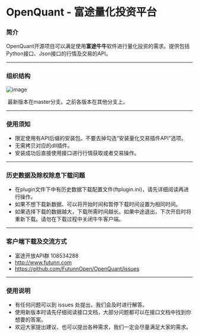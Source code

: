 # OpenQuant - 富途量化投资平台

### 简介

​	OpenQuant开源项目可以满足使用**富途牛牛**软件进行量化投资的需求。提供包括Python接口、Json接口的行情及交易的API。



---



### 组织结构

![image](https://github.com/FutunnOpen/OpenQuant/raw/master/Structure.png)

​	最新版本在master分支。之前各版本在其他分支上。

---

### 使用须知

- 限定使用有API后缀的安装包。不要去掉勾选“安装量化交易插件API”选项。
- 无需拷贝对应的dll插件。
- 安装成功后直接使用接口进行行情获取或者交易操作。

---

### 历史数据及除权除息下载问题

- 在plugin文件下中有历史数据下载配置文件(ftplugin.ini)，请先详细阅读再进行操作。
- 如果不想下载新数据、可以将开始时间和暂停下载时间设置为相同时间。
- 如果选择下载的数据越大，下载所需时间越长。如果中途退出，下次开启时将重新下载。请勿在下载过程中关闭牛牛客户端。

***

### 客户端下载及交流方式

* 富途开放API群 108534288
* <http://www.futunn.com>
* <https://github.com/FutunnOpen/OpenQuant/issues>


***

### 使用说明

* 有任何问题可以到 issues  处提出，我们会及时进行解答。
* 使用新版本时请先仔细阅读接口文档，大部分问题都可以在接口文档中找到你想要的答案。
* 欢迎大家提出建议、也可以提出各种需求，我们一定会尽量满足大家的需求。

